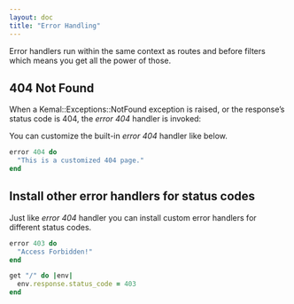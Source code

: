 ```yaml
---
layout: doc
title: "Error Handling"
---
```


Error handlers run within the same context as routes and before filters which means you get all the power of those.

## 404 Not Found

When a Kemal::Exceptions::NotFound exception is raised, or the response’s status code is 404, the *error 404* handler is invoked:

You can customize the built-in *error 404* handler like below.

```ruby
error 404 do
  "This is a customized 404 page."
end
```

## Install other error handlers for status codes

Just like *error 404* handler you can install custom error handlers for different status codes.

```ruby
error 403 do
  "Access Forbidden!"
end

get "/" do |env|
  env.response.status_code = 403
end
```

